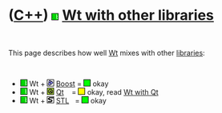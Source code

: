 



 

 

 

 

 

([C++](Cpp.htm)) ![Wt](PicWt.png) [Wt with other libraries](CppWtWithOtherLibraries.htm)
========================================================================================

 

This page describes how well [Wt](CppWt.htm) mixes with other
[libraries](CppLibrary.htm):

 

-   ![Wt](PicWt.png) Wt + ![Boost](PicBoost.png) [Boost](CppBoost.htm) =
    ![OKAY](PicGreen.png) okay
-   ![Wt](PicWt.png) Wt + ![Qt](PicQt.png) [Qt](CppQt.htm)    =
    ![OKAY](PicYellow.png) okay, read [Wt with Qt](CppWtWithQt.htm)
-   ![Wt](PicWt.png) Wt + ![STL](PicStl.png) [STL](CppStl.htm)   =
    ![OKAY](PicGreen.png) okay

 

 

 

 

 





 



